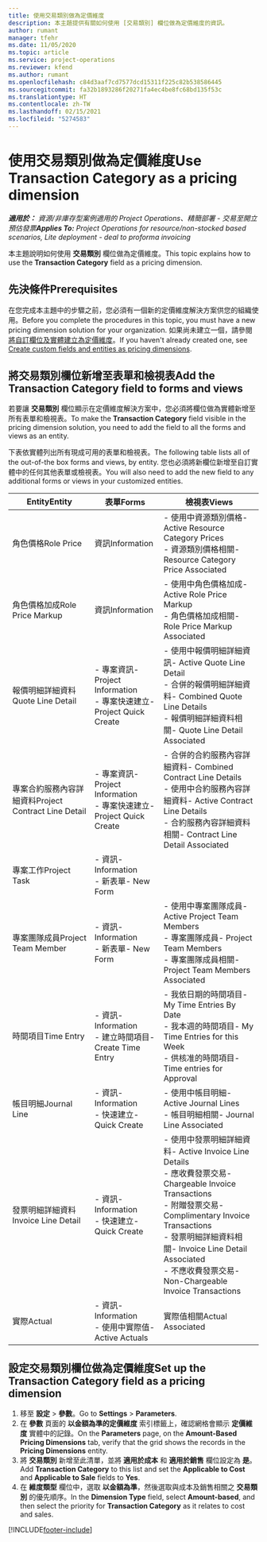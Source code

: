 ```yaml
---
title: 使用交易類別做為定價維度
description: 本主題提供有關如何使用 [交易類別] 欄位做為定價維度的資訊。
author: rumant
manager: tfehr
ms.date: 11/05/2020
ms.topic: article
ms.service: project-operations
ms.reviewer: kfend
ms.author: rumant
ms.openlocfilehash: c84d3aaf7cd7577dcd15311f225c82b538586445
ms.sourcegitcommit: fa32b1893286f20271fa4ec4be8fc68bd135f53c
ms.translationtype: HT
ms.contentlocale: zh-TW
ms.lasthandoff: 02/15/2021
ms.locfileid: "5274583"
---
```

# <a name="use-transaction-category-as-a-pricing-dimension"></a><span data-ttu-id="ac6cf-103">使用交易類別做為定價維度</span><span class="sxs-lookup"><span data-stu-id="ac6cf-103">Use Transaction Category as a pricing dimension</span></span>


<span data-ttu-id="ac6cf-104">_**適用於：** 資源/非庫存型案例適用的 Project Operations、精簡部署 - 交易至開立預估發票_</span><span class="sxs-lookup"><span data-stu-id="ac6cf-104">_**Applies To:** Project Operations for resource/non-stocked based scenarios, Lite deployment - deal to proforma invoicing_</span></span>


<span data-ttu-id="ac6cf-105">本主題說明如何使用 **交易類別** 欄位做為定價維度。</span><span class="sxs-lookup"><span data-stu-id="ac6cf-105">This topic explains how to use the **Transaction Category** field as a pricing dimension.</span></span> 

## <a name="prerequisites"></a><span data-ttu-id="ac6cf-106">先決條件</span><span class="sxs-lookup"><span data-stu-id="ac6cf-106">Prerequisites</span></span>
<span data-ttu-id="ac6cf-107">在您完成本主題中的步驟之前，您必須有一個新的定價維度解決方案供您的組織使用。</span><span class="sxs-lookup"><span data-stu-id="ac6cf-107">Before you complete the procedures in this topic, you must have a new pricing dimension solution for your organization.</span></span> <span data-ttu-id="ac6cf-108">如果尚未建立一個，請參閱[將自訂欄位及實體建立為定價維度](create-custom-fields-entities-pricing-dimensions.md)。</span><span class="sxs-lookup"><span data-stu-id="ac6cf-108">If you haven't already created one, see [Create custom fields and entities as pricing dimensions](create-custom-fields-entities-pricing-dimensions.md).</span></span>

## <a name="add-the-transaction-category-field-to-forms-and-views"></a><span data-ttu-id="ac6cf-109">將交易類別欄位新增至表單和檢視表</span><span class="sxs-lookup"><span data-stu-id="ac6cf-109">Add the Transaction Category field to forms and views</span></span>
<span data-ttu-id="ac6cf-110">若要讓 **交易類別** 欄位顯示在定價維度解決方案中，您必須將欄位做為實體新增至所有表單和檢視表。</span><span class="sxs-lookup"><span data-stu-id="ac6cf-110">To make the **Transaction Category** field visible in the pricing dimension solution, you need to add the field to all the forms and views as an entity.</span></span>

<span data-ttu-id="ac6cf-111">下表依實體列出所有現成可用的表單和檢視表。</span><span class="sxs-lookup"><span data-stu-id="ac6cf-111">The following table lists all of the out-of-the box forms and views, by entity.</span></span> <span data-ttu-id="ac6cf-112">您也必須將新欄位新增至自訂實體中的任何其他表單或檢視表。</span><span class="sxs-lookup"><span data-stu-id="ac6cf-112">You will also need to add the new field to any additional forms or views in your customized entities.</span></span>

|  <span data-ttu-id="ac6cf-113">Entity</span><span class="sxs-lookup"><span data-stu-id="ac6cf-113">Entity</span></span>        | <span data-ttu-id="ac6cf-114">表單</span><span class="sxs-lookup"><span data-stu-id="ac6cf-114">Forms</span></span>     |<span data-ttu-id="ac6cf-115">檢視表</span><span class="sxs-lookup"><span data-stu-id="ac6cf-115">Views</span></span>        |
| ------------------------------|---------------------------------|----------------------------------|
|  <span data-ttu-id="ac6cf-116">角色價格</span><span class="sxs-lookup"><span data-stu-id="ac6cf-116">Role Price</span></span>| <span data-ttu-id="ac6cf-117">資訊</span><span class="sxs-lookup"><span data-stu-id="ac6cf-117">Information</span></span> |<span data-ttu-id="ac6cf-118">- 使用中資源類別價格</span><span class="sxs-lookup"><span data-stu-id="ac6cf-118">- Active Resource Category Prices</span></span><br> <span data-ttu-id="ac6cf-119">- 資源類別價格相關</span><span class="sxs-lookup"><span data-stu-id="ac6cf-119">- Resource Category Price Associated</span></span> |
|  <span data-ttu-id="ac6cf-120">角色價格加成</span><span class="sxs-lookup"><span data-stu-id="ac6cf-120">Role Price Markup</span></span>| <span data-ttu-id="ac6cf-121">資訊</span><span class="sxs-lookup"><span data-stu-id="ac6cf-121">Information</span></span>|<span data-ttu-id="ac6cf-122">- 使用中角色價格加成</span><span class="sxs-lookup"><span data-stu-id="ac6cf-122">- Active Role Price Markup</span></span><br><span data-ttu-id="ac6cf-123">- 角色價格加成相關</span><span class="sxs-lookup"><span data-stu-id="ac6cf-123">- Role Price Markup Associated</span></span> |
|  <span data-ttu-id="ac6cf-124">報價明細詳細資料</span><span class="sxs-lookup"><span data-stu-id="ac6cf-124">Quote Line Detail</span></span>|<span data-ttu-id="ac6cf-125">- 專案資訊</span><span class="sxs-lookup"><span data-stu-id="ac6cf-125">- Project Information</span></span><br><span data-ttu-id="ac6cf-126">- 專案快速建立</span><span class="sxs-lookup"><span data-stu-id="ac6cf-126">- Project Quick Create</span></span>| <span data-ttu-id="ac6cf-127">- 使用中報價明細詳細資訊</span><span class="sxs-lookup"><span data-stu-id="ac6cf-127">- Active Quote Line Detail</span></span><br><span data-ttu-id="ac6cf-128">- 合併的報價明細詳細資料</span><span class="sxs-lookup"><span data-stu-id="ac6cf-128">- Combined Quote Line Details</span></span><br><span data-ttu-id="ac6cf-129">- 報價明細詳細資料相關</span><span class="sxs-lookup"><span data-stu-id="ac6cf-129">- Quote Line Detail Associated</span></span> |
|  <span data-ttu-id="ac6cf-130">專案合約服務內容詳細資料</span><span class="sxs-lookup"><span data-stu-id="ac6cf-130">Project Contract Line Detail</span></span>|<span data-ttu-id="ac6cf-131">- 專案資訊</span><span class="sxs-lookup"><span data-stu-id="ac6cf-131">- Project Information</span></span><br><span data-ttu-id="ac6cf-132">- 專案快速建立</span><span class="sxs-lookup"><span data-stu-id="ac6cf-132">- Project Quick Create</span></span>|<span data-ttu-id="ac6cf-133">- 合併的合約服務內容詳細資料</span><span class="sxs-lookup"><span data-stu-id="ac6cf-133">- Combined Contract Line Details</span></span><br><span data-ttu-id="ac6cf-134">- 使用中合約服務內容詳細資料</span><span class="sxs-lookup"><span data-stu-id="ac6cf-134">- Active Contract Line Details</span></span><br><span data-ttu-id="ac6cf-135">- 合約服務內容詳細資料相關</span><span class="sxs-lookup"><span data-stu-id="ac6cf-135">- Contract Line Detail Associated</span></span> |
|  <span data-ttu-id="ac6cf-136">專案工作</span><span class="sxs-lookup"><span data-stu-id="ac6cf-136">Project Task</span></span>|<span data-ttu-id="ac6cf-137">- 資訊</span><span class="sxs-lookup"><span data-stu-id="ac6cf-137">- Information</span></span><br><span data-ttu-id="ac6cf-138">- 新表單</span><span class="sxs-lookup"><span data-stu-id="ac6cf-138">- New Form</span></span>| &nbsp; |
|  <span data-ttu-id="ac6cf-139">專案團隊成員</span><span class="sxs-lookup"><span data-stu-id="ac6cf-139">Project Team Member</span></span>|<span data-ttu-id="ac6cf-140">- 資訊</span><span class="sxs-lookup"><span data-stu-id="ac6cf-140">- Information</span></span><br><span data-ttu-id="ac6cf-141">- 新表單</span><span class="sxs-lookup"><span data-stu-id="ac6cf-141">- New Form</span></span>|<span data-ttu-id="ac6cf-142">- 使用中專案團隊成員</span><span class="sxs-lookup"><span data-stu-id="ac6cf-142">- Active Project Team Members</span></span><br><span data-ttu-id="ac6cf-143">- 專案團隊成員</span><span class="sxs-lookup"><span data-stu-id="ac6cf-143">- Project Team Members</span></span><br><span data-ttu-id="ac6cf-144">- 專案團隊成員相關</span><span class="sxs-lookup"><span data-stu-id="ac6cf-144">- Project Team Members Associated</span></span> |
|  <span data-ttu-id="ac6cf-145">時間項目</span><span class="sxs-lookup"><span data-stu-id="ac6cf-145">Time Entry</span></span>|<span data-ttu-id="ac6cf-146">- 資訊</span><span class="sxs-lookup"><span data-stu-id="ac6cf-146">- Information</span></span><br><span data-ttu-id="ac6cf-147">- 建立時間項目</span><span class="sxs-lookup"><span data-stu-id="ac6cf-147">- Create Time Entry</span></span>|<span data-ttu-id="ac6cf-148">- 我依日期的時間項目</span><span class="sxs-lookup"><span data-stu-id="ac6cf-148">- My Time Entries By Date</span></span><br><span data-ttu-id="ac6cf-149">- 我本週的時間項目</span><span class="sxs-lookup"><span data-stu-id="ac6cf-149">- My Time Entries for this Week</span></span><br><span data-ttu-id="ac6cf-150">- 供核准的時間項目</span><span class="sxs-lookup"><span data-stu-id="ac6cf-150">- Time entries for Approval</span></span>|
|  <span data-ttu-id="ac6cf-151">帳目明細</span><span class="sxs-lookup"><span data-stu-id="ac6cf-151">Journal Line</span></span>|<span data-ttu-id="ac6cf-152">- 資訊</span><span class="sxs-lookup"><span data-stu-id="ac6cf-152">- Information</span></span><br><span data-ttu-id="ac6cf-153">- 快速建立</span><span class="sxs-lookup"><span data-stu-id="ac6cf-153">- Quick Create</span></span>|<span data-ttu-id="ac6cf-154">- 使用中帳目明細</span><span class="sxs-lookup"><span data-stu-id="ac6cf-154">- Active Journal Lines</span></span><br><span data-ttu-id="ac6cf-155">- 帳目明細相關</span><span class="sxs-lookup"><span data-stu-id="ac6cf-155">- Journal Line Associated</span></span>|
|  <span data-ttu-id="ac6cf-156">發票明細詳細資料</span><span class="sxs-lookup"><span data-stu-id="ac6cf-156">Invoice Line Detail</span></span>|<span data-ttu-id="ac6cf-157">- 資訊</span><span class="sxs-lookup"><span data-stu-id="ac6cf-157">- Information</span></span><br><span data-ttu-id="ac6cf-158">- 快速建立</span><span class="sxs-lookup"><span data-stu-id="ac6cf-158">- Quick Create</span></span>|<span data-ttu-id="ac6cf-159">- 使用中發票明細詳細資料</span><span class="sxs-lookup"><span data-stu-id="ac6cf-159">- Active Invoice Line Details</span></span><br><span data-ttu-id="ac6cf-160">- 應收費發票交易</span><span class="sxs-lookup"><span data-stu-id="ac6cf-160">- Chargeable Invoice Transactions</span></span><br><span data-ttu-id="ac6cf-161">- 附贈發票交易</span><span class="sxs-lookup"><span data-stu-id="ac6cf-161">- Complimentary Invoice Transactions</span></span><br><span data-ttu-id="ac6cf-162">- 發票明細詳細資料相關</span><span class="sxs-lookup"><span data-stu-id="ac6cf-162">- Invoice Line Detail Associated</span></span> <br><span data-ttu-id="ac6cf-163">- 不應收費發票交易</span><span class="sxs-lookup"><span data-stu-id="ac6cf-163">- Non-Chargeable Invoice Transactions</span></span>|
|  <span data-ttu-id="ac6cf-164">實際</span><span class="sxs-lookup"><span data-stu-id="ac6cf-164">Actual</span></span>|<span data-ttu-id="ac6cf-165">- 資訊</span><span class="sxs-lookup"><span data-stu-id="ac6cf-165">- Information</span></span><br><span data-ttu-id="ac6cf-166">- 使用中實際值</span><span class="sxs-lookup"><span data-stu-id="ac6cf-166">- Active Actuals</span></span>| <span data-ttu-id="ac6cf-167">實際值相關</span><span class="sxs-lookup"><span data-stu-id="ac6cf-167">Actual Associated</span></span> |

## <a name="set-up-the-transaction-category-field-as-a-pricing-dimension"></a><span data-ttu-id="ac6cf-168">設定交易類別欄位做為定價維度</span><span class="sxs-lookup"><span data-stu-id="ac6cf-168">Set up the Transaction Category field as a pricing dimension</span></span>

1. <span data-ttu-id="ac6cf-169">移至 **設定** > **參數**。</span><span class="sxs-lookup"><span data-stu-id="ac6cf-169">Go to **Settings** > **Parameters**.</span></span> 
2. <span data-ttu-id="ac6cf-170">在 **參數** 頁面的 **以金額為準的定價維度** 索引標籤上，確認網格會顯示 **定價維度** 實體中的記錄。</span><span class="sxs-lookup"><span data-stu-id="ac6cf-170">On the **Parameters** page, on the **Amount-Based Pricing Dimensions** tab, verify that the grid shows the records in the **Pricing Dimensions** entity.</span></span>
3. <span data-ttu-id="ac6cf-171">將 **交易類別** 新增至此清單，並將 **適用於成本** 和 **適用於銷售** 欄位設定為 **是**。</span><span class="sxs-lookup"><span data-stu-id="ac6cf-171">Add **Transaction Category** to this list and set the **Applicable to Cost** and **Applicable to Sale** fields to **Yes**.</span></span>
4. <span data-ttu-id="ac6cf-172">在 **維度類型** 欄位中，選取 **以金額為準**，然後選取與成本及銷售相關之 **交易類別** 的優先順序。</span><span class="sxs-lookup"><span data-stu-id="ac6cf-172">In the **Dimension Type** field, select **Amount-based**, and then select the priority for **Transaction Category** as it relates to cost and sales.</span></span>


[!INCLUDE[footer-include](../includes/footer-banner.md)]